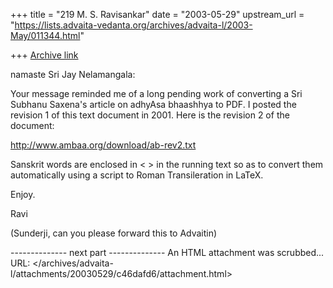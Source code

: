 +++
title = "219 M. S. Ravisankar"
date = "2003-05-29"
upstream_url = "https://lists.advaita-vedanta.org/archives/advaita-l/2003-May/011344.html"

+++
[Archive link](https://lists.advaita-vedanta.org/archives/advaita-l/2003-May/011344.html)

namaste Sri Jay Nelamangala:

Your message reminded me of a long pending work of converting a Sri Subhanu
Saxena's article on adhyAsa bhaashhya to PDF. I posted the revision 1 of
this text document in 2001. Here is the revision 2 of the document:

http://www.ambaa.org/download/ab-rev2.txt

Sanskrit words  are enclosed in < > in the running text so as to convert
them automatically using a script to Roman Transileration in LaTeX.


Enjoy.

Ravi

(Sunderji, can you please forward this to Advaitin)

-------------- next part --------------
An HTML attachment was scrubbed...
URL: </archives/advaita-l/attachments/20030529/c46dafd6/attachment.html>
